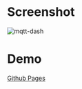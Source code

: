 # Screenshot

![mqtt-dash](https://user-images.githubusercontent.com/4873581/80851025-0fe78d80-8c5a-11ea-8d69-61f1061b06fc.gif)

# Demo

[Github Pages](https://narutaro.github.io/mqtt-dashboard/)

